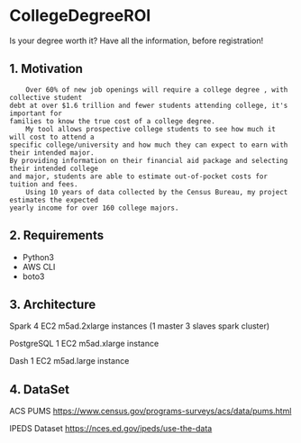 # CollegeDegreeROI

Is your degree worth it? Have all the information, before registration!

## 1. Motivation

        Over 60% of new job openings will require a college degree , with collective student 
    debt at over $1.6 trillion and fewer students attending college, it's important for 
    families to know the true cost of a college degree. 
        My tool allows prospective college students to see how much it will cost to attend a 
    specific college/university and how much they can expect to earn with their intended major. 
    By providing information on their financial aid package and selecting their intended college 
    and major, students are able to estimate out-of-pocket costs for  tuition and fees. 
        Using 10 years of data collected by the Census Bureau, my project estimates the expected 
    yearly income for over 160 college majors. 

## 2. Requirements

- Python3
- AWS CLI
- boto3

## 3. Architecture

Spark
4 EC2 m5ad.2xlarge instances (1 master 3 slaves spark cluster)

PostgreSQL
1 EC2 m5ad.xlarge instance

Dash
1 EC2 m5ad.large instance

## 4. DataSet

ACS PUMS https://www.census.gov/programs-surveys/acs/data/pums.html

IPEDS Dataset https://nces.ed.gov/ipeds/use-the-data

